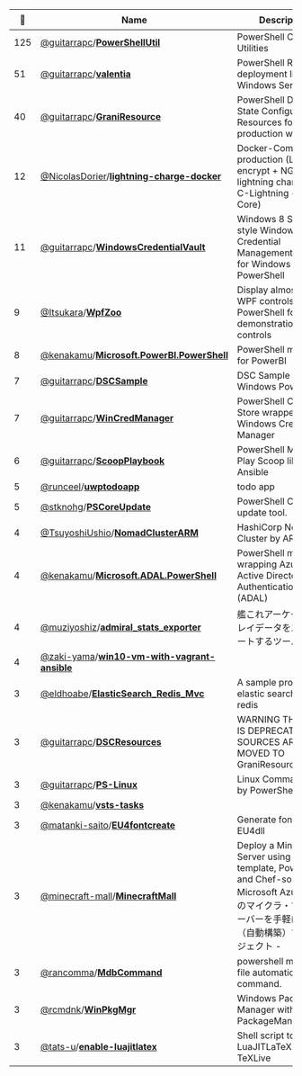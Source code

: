 |:star2: | Name | Description | 🌍|
|---|---|---|---|
|125|[@guitarrapc](https://github.com/guitarrapc)/[**PowerShellUtil**](https://github.com/guitarrapc/PowerShellUtil)|PowerShell Common Utilities||
|51|[@guitarrapc](https://github.com/guitarrapc)/[**valentia**](https://github.com/guitarrapc/valentia)|PowerShell Remote deployment library for Windows Servers|[:arrow_upper_right:](http://guitarrapc.github.io/valentia/)|
|40|[@guitarrapc](https://github.com/guitarrapc)/[**GraniResource**](https://github.com/guitarrapc/GraniResource)|PowerShell Desired State Configuration Resources for real production workload.|[:arrow_upper_right:](https://www.powershellgallery.com/packages/GraniResource)|
|12|[@NicolasDorier](https://github.com/NicolasDorier)/[**lightning-charge-docker**](https://github.com/NicolasDorier/lightning-charge-docker)|Docker-Compose for production (Let's encrypt + NGINX + lightning charged + C-Lightning + Bitcoin Core)||
|11|[@guitarrapc](https://github.com/guitarrapc)/[**WindowsCredentialVault**](https://github.com/guitarrapc/WindowsCredentialVault)|Windows 8 Store App style Windows Credential Management Module for Windows PowerShell||
|9|[@Itsukara](https://github.com/Itsukara)/[**WpfZoo**](https://github.com/Itsukara/WpfZoo)|Display almost all WPF controls by PowerShell for demonstration of WPF controls||
|8|[@kenakamu](https://github.com/kenakamu)/[**Microsoft.PowerBI.PowerShell**](https://github.com/kenakamu/Microsoft.PowerBI.PowerShell)|PowerShell mobule for PowerBI||
|7|[@guitarrapc](https://github.com/guitarrapc)/[**DSCSample**](https://github.com/guitarrapc/DSCSample)|DSC Sample for Windows PowerShell||
|7|[@guitarrapc](https://github.com/guitarrapc)/[**WinCredManager**](https://github.com/guitarrapc/WinCredManager)|PowerShell Credential Store wrapper to use Windows Credential Manager||
|6|[@guitarrapc](https://github.com/guitarrapc)/[**ScoopPlaybook**](https://github.com/guitarrapc/ScoopPlaybook)|PowerShell Module to Play Scoop like Ansible|[:arrow_upper_right:](https://www.powershellgallery.com/packages/ScoopPlaybook)|
|5|[@runceel](https://github.com/runceel)/[**uwptodoapp**](https://github.com/runceel/uwptodoapp)|todo app||
|5|[@stknohg](https://github.com/stknohg)/[**PSCoreUpdate**](https://github.com/stknohg/PSCoreUpdate)|PowerShell Core update tool.||
|4|[@TsuyoshiUshio](https://github.com/TsuyoshiUshio)/[**NomadClusterARM**](https://github.com/TsuyoshiUshio/NomadClusterARM)|HashiCorp Nomad Cluster by ARM||
|4|[@kenakamu](https://github.com/kenakamu)/[**Microsoft.ADAL.PowerShell**](https://github.com/kenakamu/Microsoft.ADAL.PowerShell)|PowerShell module wrapping Azure Active Directory Authentication Library (ADAL)||
|4|[@muziyoshiz](https://github.com/muziyoshiz)/[**admiral_stats_exporter**](https://github.com/muziyoshiz/admiral_stats_exporter)|艦これアーケードのプレイデータをエクスポートするツール||
|4|[@zaki-yama](https://github.com/zaki-yama)/[**win10-vm-with-vagrant-ansible**](https://github.com/zaki-yama/win10-vm-with-vagrant-ansible)|||
|3|[@eldhoabe](https://github.com/eldhoabe)/[**ElasticSearch_Redis_Mvc**](https://github.com/eldhoabe/ElasticSearch_Redis_Mvc)|A sample project with elastic search and redis ||
|3|[@guitarrapc](https://github.com/guitarrapc)/[**DSCResources**](https://github.com/guitarrapc/DSCResources)|WARNING THIS REPO IS DEPRECATED!! ALL SOURCES ARE MOVED TO GraniResource.|[:arrow_upper_right:](https://github.com/guitarrapc/GraniResource )|
|3|[@guitarrapc](https://github.com/guitarrapc)/[**PS-Linux**](https://github.com/guitarrapc/PS-Linux)|Linux Command alter by PowerShell||
|3|[@kenakamu](https://github.com/kenakamu)/[**vsts-tasks**](https://github.com/kenakamu/vsts-tasks)|||
|3|[@matanki-saito](https://github.com/matanki-saito)/[**EU4fontcreate**](https://github.com/matanki-saito/EU4fontcreate)|Generate fonts for EU4dll||
|3|[@minecraft-mall](https://github.com/minecraft-mall)/[**MinecraftMall**](https://github.com/minecraft-mall/MinecraftMall)|Deploy a Minecraft Server using ARM template, PowerShell, and Chef-solo - Microsoft Azureで、私のマイクラ・マルチサーバーを手軽にゲット（自動構築）するプロジェクト - ||
|3|[@rancomma](https://github.com/rancomma)/[**MdbCommand**](https://github.com/rancomma/MdbCommand)|powershell ms mdb file automation command.||
|3|[@rcmdnk](https://github.com/rcmdnk)/[**WinPkgMgr**](https://github.com/rcmdnk/WinPkgMgr)|Windows Packagee Manager with PackageManagement.||
|3|[@tats-u](https://github.com/tats-u)/[**enable-luajitlatex**](https://github.com/tats-u/enable-luajitlatex)|Shell script to enable LuaJITLaTeX in TeXLive||

